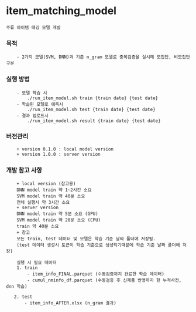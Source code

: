 # item_matching_model
    주류 아이템 태깅 모델 개발

### 목적
        - 2가지 모델(SVM, DNN)과 기존 n_gram 모델로 중복검증을 실시해 모집단, 비모집단 구분
                
### 실행 방법
        - 모델 학습 시 
            ./run_item_model.sh train {train date} {test date}
        - 학습된 모델로 예측시
            ./run_item_model.sh test {train date} {test date}
        - 결과 업로드시 
            ./run_item_model.sh result {train date} {test date}

### 버전관리
        + version 0.1.0 : local model version 
        + version 1.0.0 : server version

### 개발 참고 사항 
        + local version (참고용)
        DNN model train 약 1~2시간 소요 
        SVM model train 약 40분 소요
        전체 실행시 약 3시간 소요
        + server version 
        DNN model train 약 5분 소요 (GPU)
        SVM model train 약 20분 소요 (CPU)
        train 약 40분 소요
        + 참고
        모든 train, test 데이터 및 모델은 학습 기준 날짜 폴더에 저장됨. 
        (test 데이터 생성시 토큰이 학습 기준으로 생성되기때문에 학습 기준 날짜 폴더에 저장)

        실행 시 필요 데이터 
        1. train 
            - item_info_FINAL.parquet (수동검증까지 완료한 학습 데이터)
            - cumul_nminfo_df.parquet (수동검증 후 신제품 반영까지 한 누적사전, dnn 학습)

       2. test
           - item_info_AFTER.xlsx (n_gram 결과)
